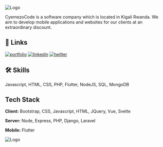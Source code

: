 
![Logo](https://cyemezocode.com/assets/images/cover.jpg)


CyemezoCode is a software company which is located in Kigali Rwanda.
We aim to develop mobile applications and websites for our clients at an extraordinary discount.



## 🔗 Links
[![portfolio](https://img.shields.io/badge/my_portfolio-000?style=for-the-badge&logo=ko-fi&logoColor=white)](https://cyemezocode.com/)
[![linkedin](https://img.shields.io/badge/linkedin-0A66C2?style=for-the-badge&logo=linkedin&logoColor=white)](https://www.linkedin.com/in/cyemezocode/)
[![twitter](https://img.shields.io/badge/twitter-1DA1F2?style=for-the-badge&logo=twitter&logoColor=white)](https://twitter.com/cyemezo)


## 🛠 Skills
Javascript, HTML, CSS, PHP, Flutter, NodeJS, SQL, MongoDB


## Tech Stack

**Client:** Bootstrap, CSS, Javascript, HTML, JQuery, Vue, Svelte

**Server:** Node, Express, PHP, Django, Laravel

**Mobile:** Flutter



![Logo](https://cyemezocode.com/assets/images/footer.jpg)

